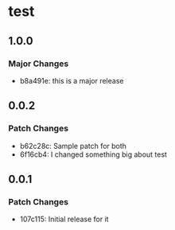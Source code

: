 # test

## 1.0.0

### Major Changes

- b8a491e: this is a major release

## 0.0.2

### Patch Changes

- b62c28c: Sample patch for both
- 6f16cb4: I changed something big about test

## 0.0.1

### Patch Changes

- 107c115: Initial release for it
